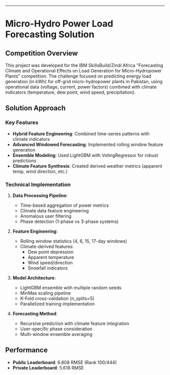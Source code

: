 ---

# Micro-Hydro Power Load Forecasting Solution

## Competition Overview
This project was developed for the IBM SkillsBuild/Zindi Africa "Forecasting Climate and Operational Effects on Load Generation for Micro-Hydropower Plants" competition. The challenge focused on predicting energy load generation (in kWh) for off-grid micro-hydropower plants in Pakistan, using operational data (voltage, current, power factors) combined with climate indicators (temperature, dew point, wind speed, precipitation).

## Solution Approach
### Key Features
- **Hybrid Feature Engineering**: Combined time-series patterns with climate indicators
- **Advanced Windowed Forecasting**: Implemented rolling window feature generation
- **Ensemble Modeling**: Used LightGBM with VotingRegressor for robust predictions
- **Climate Feature Synthesis**: Created derived weather metrics (apparent temp, wind direction, etc.)

### Technical Implementation
1. **Data Processing Pipeline**:
   - Time-based aggregation of power metrics
   - Climate data feature engineering
   - Anomalous user filtering
   - Phase detection (1-phase vs 3-phase systems)

2. **Feature Engineering**:
   - Rolling window statistics (4, 6, 15, 17-day windows)
   - Climate-derived features:
     - Dew point depression
     - Apparent temperature
     - Wind speed/direction
     - Snowfall indicators

3. **Model Architecture**:
   - LightGBM ensemble with multiple random seeds
   - MinMax scaling pipeline
   - K-Fold cross-validation (n_splits=5)
   - Parallelized training implementation

4. **Forecasting Method**:
   - Recursive prediction with climate feature integration
   - User-specific phase consideration
   - Multi-window ensemble averaging

## Performance
- **Public Leaderboard**: 6.808 RMSE (Rank 100/444)
- **Private Leaderboard**: 5.618 RMSE
